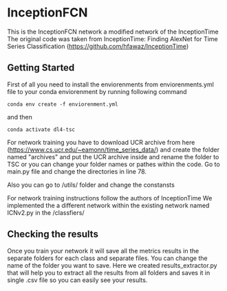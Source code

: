 # InceptionFCN
This is the InceptionFCN network a modified network of the InceptionTime
The original code was taken from InceptionTime: Finding AlexNet for Time Series Classification (https://github.com/hfawaz/InceptionTime)

## Getting Started
First of all you need to install the enviorenments from enviorenments.yml file to your conda enviorenment by running following command
```shell script
conda env create -f enviorenment.yml
```
and then 
```shell script
conda activate dl4-tsc
```
For network training you have to download UCR archive from here (https://www.cs.ucr.edu/~eamonn/time_series_data/) and create the folder named "archives" and put the UCR archive inside and rename the folder to TSC or you can change your folder names or pathes within the code. 
Go to main.py file and change the directories in line 78.

Also you can go to /utils/ folder and change the constansts 

For network training instructions follow the authors of InceptionTime
We implemented the a different network within the existing network named ICNv2.py in the /classfiers/

## Checking the results
Once you train your network it will save all the metrics results in the separate folders for each class and separate files. You can change the name of the folder you want to save. Here we created results_extractor.py that will help you to extract all the results from all folders and saves it in single .csv file so you can easily see your results.

